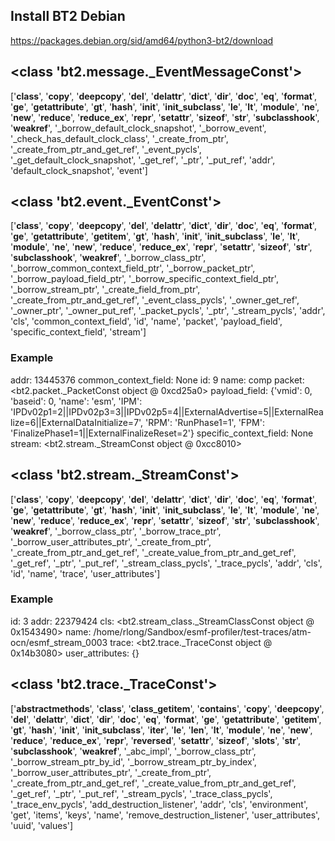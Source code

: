 ## Install BT2 Debian
https://packages.debian.org/sid/amd64/python3-bt2/download

## <class 'bt2.message._EventMessageConst'>
['__class__', '__copy__', '__deepcopy__', '__del__', '__delattr__', '__dict__', '__dir__', '__doc__', '__eq__', '__format__', '__ge__', '__getattribute__', '__gt__', '__hash__', '__init__', '__init_subclass__', '__le__', '__lt__', '__module__', '__ne__', '__new__', '__reduce__', '__reduce_ex__', '__repr__', '__setattr__', '__sizeof__', '__str__', '__subclasshook__', '__weakref__', '_borrow_default_clock_snapshot', '_borrow_event', '_check_has_default_clock_class', '_create_from_ptr', '_create_from_ptr_and_get_ref', '_event_pycls', '_get_default_clock_snapshot', '_get_ref', '_ptr', '_put_ref', 'addr', 'default_clock_snapshot', 'event']

## <class 'bt2.event._EventConst'>

['__class__', '__copy__', '__deepcopy__', '__del__', '__delattr__', '__dict__', '__dir__', '__doc__', '__eq__', '__format__', '__ge__', '__getattribute__', '__getitem__', '__gt__', '__hash__', '__init__', '__init_subclass__', '__le__', '__lt__', '__module__', '__ne__', '__new__', '__reduce__', '__reduce_ex__', '__repr__', '__setattr__', '__sizeof__', '__str__', '__subclasshook__', '__weakref__', '_borrow_class_ptr', '_borrow_common_context_field_ptr', '_borrow_packet_ptr', '_borrow_payload_field_ptr', '_borrow_specific_context_field_ptr', '_borrow_stream_ptr', '_create_field_from_ptr', '_create_from_ptr_and_get_ref', '_event_class_pycls', '_owner_get_ref', '_owner_ptr', '_owner_put_ref', '_packet_pycls', '_ptr', '_stream_pycls', 'addr', 'cls', 'common_context_field', 'id', 'name', 'packet', 'payload_field', 'specific_context_field', 'stream']

### Example
addr:  13445376
common_context_field:  None
id:  9
name:  comp
packet:  <bt2.packet._PacketConst object @ 0xcd25a0>
payload_field:  {'vmid': 0, 'baseid': 0, 'name': 'esm', 'IPM': 'IPDv02p1=2||IPDv02p3=3||IPDv02p5=4||ExternalAdvertise=5||ExternalRealize=6||ExternalDataInitialize=7', 'RPM': 'RunPhase1=1', 'FPM': 'FinalizePhase1=1||ExternalFinalizeReset=2'}
specific_context_field:  None
stream:  <bt2.stream._StreamConst object @ 0xcc8010>

## <class 'bt2.stream._StreamConst'>
['__class__', '__copy__', '__deepcopy__', '__del__', '__delattr__', '__dict__', '__dir__', '__doc__', '__eq__', '__format__', '__ge__', '__getattribute__', '__gt__', '__hash__', '__init__', '__init_subclass__', '__le__', '__lt__', '__module__', '__ne__', '__new__', '__reduce__', '__reduce_ex__', '__repr__', '__setattr__', '__sizeof__', '__str__', '__subclasshook__', '__weakref__', '_borrow_class_ptr', '_borrow_trace_ptr', '_borrow_user_attributes_ptr', '_create_from_ptr', '_create_from_ptr_and_get_ref', '_create_value_from_ptr_and_get_ref', '_get_ref', '_ptr', '_put_ref', '_stream_class_pycls', '_trace_pycls', 'addr', 'cls', 'id', 'name', 'trace', 'user_attributes']

### Example
id:  3
addr:  22379424
cls:  <bt2.stream_class._StreamClassConst object @ 0x1543490>
name:  /home/rlong/Sandbox/esmf-profiler/test-traces/atm-ocn/esmf_stream_0003
trace:  <bt2.trace._TraceConst object @ 0x14b3080>
user_attributes:  {}

## <class 'bt2.trace._TraceConst'>
['__abstractmethods__', '__class__', '__class_getitem__', '__contains__', '__copy__', '__deepcopy__', '__del__', '__delattr__', '__dict__', '__dir__', '__doc__', '__eq__', '__format__', '__ge__', '__getattribute__', '__getitem__', '__gt__', '__hash__', '__init__', '__init_subclass__', '__iter__', '__le__', '__len__', '__lt__', '__module__', '__ne__', '__new__', '__reduce__', '__reduce_ex__', '__repr__', '__reversed__', '__setattr__', '__sizeof__', '__slots__', '__str__', '__subclasshook__', '__weakref__', '_abc_impl', '_borrow_class_ptr', '_borrow_stream_ptr_by_id', '_borrow_stream_ptr_by_index', '_borrow_user_attributes_ptr', '_create_from_ptr', '_create_from_ptr_and_get_ref', '_create_value_from_ptr_and_get_ref', '_get_ref', '_ptr', '_put_ref', '_stream_pycls', '_trace_class_pycls', '_trace_env_pycls', 'add_destruction_listener', 'addr', 'cls', 'environment', 'get', 'items', 'keys', 'name', 'remove_destruction_listener', 'user_attributes', 'uuid', 'values']


